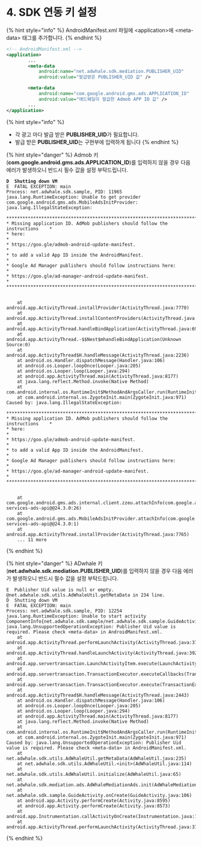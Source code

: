 # 4. SDK 연동 키 설정

{% hint style="info" %}
AndroidManifest.xml 파일에 \<application>에  \<meta-data> 태그를 추가합니다.
{% endhint %}

```xml
<!-- AndroidManifest.xml -->
<application>
        ...
        <meta-data
            android:name="net.adwhale.sdk.mediation.PUBLISHER_UID"
            android:value="발급받은 PUBLISHER_UID 값" />    

        <meta-data
            android:name="com.google.android.gms.ads.APPLICATION_ID"
            android:value="애드웨일이 발급한 Admob APP ID 값" />          
        ...
</application>
```

{% hint style="info" %}
* 각 광고 마다 발급 받은 **PUBLISHER\_UID**가 필요합니다.
* 발급 받은 **PUBLISHER\_UID**는 구현부에 입력하게 됩니다
{% endhint %}

{% hint style="danger" %}
&#x20;Admob 키(**com.google.android.gms.ads.APPLICATION\_ID**)를 입력하지 않을 경우 다음 에러가 발생하오니 반드시 필수 값을 설정 부탁드립니다.

<pre><code><strong>D  Shutting down VM
</strong>E  FATAL EXCEPTION: main
Process: net.adwhale.sdk.sample, PID: 11965
java.lang.RuntimeException: Unable to get provider com.google.android.gms.ads.MobileAdsInitProvider: java.lang.IllegalStateException: 

******************************************************************************
* Missing application ID. AdMob publishers should follow the instructions    *
* here:                                                                      *
* https://goo.gle/admob-android-update-manifest.                             *
* to add a valid App ID inside the AndroidManifest.                          *
* Google Ad Manager publishers should follow instructions here:              *
* https://goo.gle/ad-manager-android-update-manifest.                        *
******************************************************************************


	at android.app.ActivityThread.installProvider(ActivityThread.java:7770)
	at android.app.ActivityThread.installContentProviders(ActivityThread.java:7276)
	at android.app.ActivityThread.handleBindApplication(ActivityThread.java:6983)
	at android.app.ActivityThread.-$$Nest$mhandleBindApplication(Unknown Source:0)
	at android.app.ActivityThread$H.handleMessage(ActivityThread.java:2236)
	at android.os.Handler.dispatchMessage(Handler.java:106)
	at android.os.Looper.loopOnce(Looper.java:205)
	at android.os.Looper.loop(Looper.java:294)
	at android.app.ActivityThread.main(ActivityThread.java:8177)
	at java.lang.reflect.Method.invoke(Native Method)
	at com.android.internal.os.RuntimeInit$MethodAndArgsCaller.run(RuntimeInit.java:552)
	at com.android.internal.os.ZygoteInit.main(ZygoteInit.java:971)
Caused by: java.lang.IllegalStateException: 

******************************************************************************
* Missing application ID. AdMob publishers should follow the instructions    *
* here:                                                                      *
* https://goo.gle/admob-android-update-manifest.                             *
* to add a valid App ID inside the AndroidManifest.                          *
* Google Ad Manager publishers should follow instructions here:              *
* https://goo.gle/ad-manager-android-update-manifest.                        *
******************************************************************************


	at com.google.android.gms.ads.internal.client.zzeu.attachInfo(com.google.android.gms:play-services-ads-api@@24.3.0:26)
	at com.google.android.gms.ads.MobileAdsInitProvider.attachInfo(com.google.android.gms:play-services-ads-api@@24.3.0:1)
	at android.app.ActivityThread.installProvider(ActivityThread.java:7765)
	... 11 more
</code></pre>
{% endhint %}

{% hint style="danger" %}
ADwhale 키(**net.adwhale.sdk.mediation.PUBLISHER\_UID**)를 입력하지 않을 경우 다음 에러가 발생하오니 반드시 필수 값을 설정 부탁드립니다.&#x20;

```
E  Publisher Uid value is null or empty. @net.adwhale.sdk.utils.AdWhaleUtil.getMetaData in 234 line.
D  Shutting down VM
E  FATAL EXCEPTION: main
Process: net.adwhale.sdk.sample, PID: 12254
java.lang.RuntimeException: Unable to start activity ComponentInfo{net.adwhale.sdk.sample/net.adwhale.sdk.sample.GuideActivity}: java.lang.UnsupportedOperationException: Publisher Uid value is required. Please check <meta-data> in AndroidManifest.xml.
	at android.app.ActivityThread.performLaunchActivity(ActivityThread.java:3782)
	at android.app.ActivityThread.handleLaunchActivity(ActivityThread.java:3922)
	at android.app.servertransaction.LaunchActivityItem.execute(LaunchActivityItem.java:103)
	at android.app.servertransaction.TransactionExecutor.executeCallbacks(TransactionExecutor.java:139)
	at android.app.servertransaction.TransactionExecutor.execute(TransactionExecutor.java:96)
	at android.app.ActivityThread$H.handleMessage(ActivityThread.java:2443)
	at android.os.Handler.dispatchMessage(Handler.java:106)
	at android.os.Looper.loopOnce(Looper.java:205)
	at android.os.Looper.loop(Looper.java:294)
	at android.app.ActivityThread.main(ActivityThread.java:8177)
	at java.lang.reflect.Method.invoke(Native Method)
	at com.android.internal.os.RuntimeInit$MethodAndArgsCaller.run(RuntimeInit.java:552)
	at com.android.internal.os.ZygoteInit.main(ZygoteInit.java:971)
Caused by: java.lang.UnsupportedOperationException: Publisher Uid value is required. Please check <meta-data> in AndroidManifest.xml.
	at net.adwhale.sdk.utils.AdWhaleUtil.getMetaData(AdWhaleUtil.java:235)
	at net.adwhale.sdk.utils.AdWhaleUtil.<init>(AdWhaleUtil.java:114)
	at net.adwhale.sdk.utils.AdWhaleUtil.initialize(AdWhaleUtil.java:65)
	at net.adwhale.sdk.mediation.ads.AdWhaleMediationAds.init(AdWhaleMediationAds.java:49)
	at net.adwhale.sdk.sample.GuideActivity.onCreate(GuideActivity.java:106)
	at android.app.Activity.performCreate(Activity.java:8595)
	at android.app.Activity.performCreate(Activity.java:8573)
	at android.app.Instrumentation.callActivityOnCreate(Instrumentation.java:1456)
	at android.app.ActivityThread.performLaunchActivity(ActivityThread.java:3764)
```
{% endhint %}
